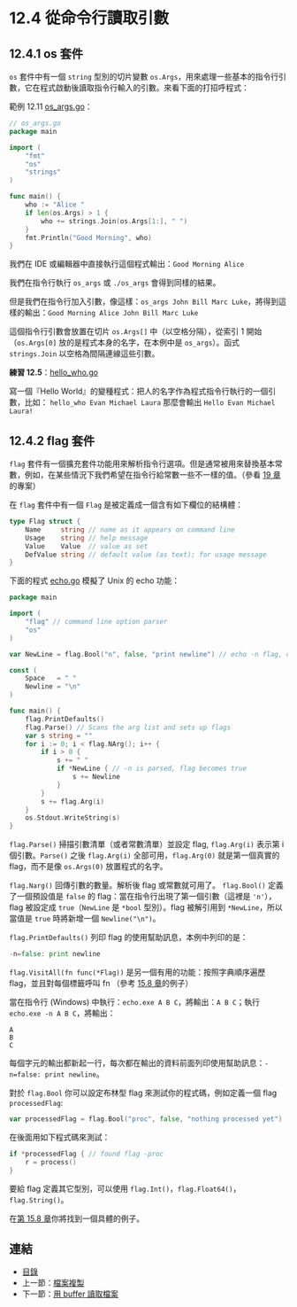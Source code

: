 # 12.4 從命令行讀取引數

## 12.4.1 os 套件

`os` 套件中有一個 `string` 型別的切片變數 `os.Args`，用來處理一些基本的指令行引數，它在程式啟動後讀取指令行輸入的引數。來看下面的打招呼程式：

範例 12.11 [os_args.go](examples/chapter_12/os_args.go)：

```go
// os_args.go
package main

import (
	"fmt"
	"os"
	"strings"
)

func main() {
	who := "Alice "
	if len(os.Args) > 1 {
		who += strings.Join(os.Args[1:], " ")
	}
	fmt.Println("Good Morning", who)
}
```

我們在 IDE 或編輯器中直接執行這個程式輸出：`Good Morning Alice`

我們在指令行執行 `os_args` 或 `./os_args` 會得到同樣的結果。

但是我們在指令行加入引數，像這樣：`os_args John Bill Marc Luke`，將得到這樣的輸出：`Good Morning Alice John Bill Marc Luke`

這個指令行引數會放置在切片 `os.Args[]` 中（以空格分隔），從索引 1 開始（`os.Args[0]` 放的是程式本身的名字，在本例中是 `os_args`）。函式 `strings.Join` 以空格為間隔連線這些引數。

**練習 12.5**：[hello_who.go](exercises/chapter_12/hello_who.go)

寫一個『Hello World』的變種程式：把人的名字作為程式指令行執行的一個引數，比如： `hello_who Evan Michael Laura` 那麼會輸出 `Hello Evan Michael Laura!`

## 12.4.2 flag 套件

`flag` 套件有一個擴充套件功能用來解析指令行選項。但是通常被用來替換基本常數，例如，在某些情況下我們希望在指令行給常數一些不一樣的值。（參看 [19 章](19.0.md)的專案）

在 `flag` 套件中有一個 `Flag` 是被定義成一個含有如下欄位的結構體：

```go
type Flag struct {
	Name     string // name as it appears on command line
	Usage    string // help message
	Value    Value  // value as set
	DefValue string // default value (as text); for usage message
}
```

下面的程式 [echo.go](examples/chapter_12/echo.go) 模擬了 Unix 的 echo 功能：

```go
package main

import (
	"flag" // command line option parser
	"os"
)

var NewLine = flag.Bool("n", false, "print newline") // echo -n flag, of type *bool

const (
	Space   = " "
	Newline = "\n"
)

func main() {
	flag.PrintDefaults()
	flag.Parse() // Scans the arg list and sets up flags
	var s string = ""
	for i := 0; i < flag.NArg(); i++ {
		if i > 0 {
			s += " "
			if *NewLine { // -n is parsed, flag becomes true
				s += Newline
			}
		}
		s += flag.Arg(i)
	}
	os.Stdout.WriteString(s)
}
```

`flag.Parse()` 掃描引數清單（或者常數清單）並設定 flag, `flag.Arg(i)` 表示第 i 個引數。`Parse()` 之後 `flag.Arg(i)` 全部可用，`flag.Arg(0)` 就是第一個真實的 flag，而不是像 `os.Args(0)` 放置程式的名字。

`flag.Narg()` 回傳引數的數量。解析後 flag 或常數就可用了。
`flag.Bool()` 定義了一個預設值是 `false` 的 flag：當在指令行出現了第一個引數（這裡是 `'n'`），flag 被設定成 `true`（`NewLine` 是 `*bool` 型別）。flag 被解引用到 `*NewLine`，所以當值是 `true` 時將新增一個 `Newline("\n")`。

`flag.PrintDefaults()` 列印 flag 的使用幫助訊息，本例中列印的是：

```go
-n=false: print newline
```

`flag.VisitAll(fn func(*Flag))` 是另一個有用的功能：按照字典順序遍歷 flag，並且對每個標籤呼叫 fn （參考 [15.8 章](15.8.md)的例子）

當在指令行 (Windows) 中執行：`echo.exe A B C`，將輸出：`A B C`；執行 `echo.exe -n A B C`，將輸出：

```
A
B
C
```

每個字元的輸出都新起一行，每次都在輸出的資料前面列印使用幫助訊息：`-n=false: print newline`。

對於 `flag.Bool` 你可以設定布林型 flag 來測試你的程式碼，例如定義一個 flag `processedFlag`:

```go
var processedFlag = flag.Bool("proc", false, "nothing processed yet")
```

在後面用如下程式碼來測試：

```go
if *processedFlag { // found flag -proc
	r = process()
}
```

要給 flag 定義其它型別，可以使用 `flag.Int()`，`flag.Float64()`，`flag.String()`。

在[第 15.8 章](15.8.md)你將找到一個具體的例子。

## 連結

- [目錄](directory.md)
- 上一節：[檔案複製](12.3.md)
- 下一節：[用 buffer 讀取檔案](12.5.md)
